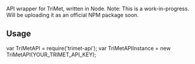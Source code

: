 API wrapper for TriMet, written in Node. Note: This is a work-in-progress. Will be uploading it as an official NPM package soon.

## Usage

var TriMetAPI = require('trimet-api');
var TriMetAPIInstance = new TriMetAPI(YOUR_TRIMET_API_KEY);
